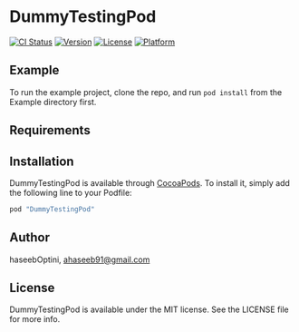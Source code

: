 # DummyTestingPod

[![CI Status](http://img.shields.io/travis/haseebOptini/DummyTestingPod.svg?style=flat)](https://travis-ci.org/haseebOptini/DummyTestingPod)
[![Version](https://img.shields.io/cocoapods/v/DummyTestingPod.svg?style=flat)](http://cocoapods.org/pods/DummyTestingPod)
[![License](https://img.shields.io/cocoapods/l/DummyTestingPod.svg?style=flat)](http://cocoapods.org/pods/DummyTestingPod)
[![Platform](https://img.shields.io/cocoapods/p/DummyTestingPod.svg?style=flat)](http://cocoapods.org/pods/DummyTestingPod)

## Example

To run the example project, clone the repo, and run `pod install` from the Example directory first.

## Requirements

## Installation

DummyTestingPod is available through [CocoaPods](http://cocoapods.org). To install
it, simply add the following line to your Podfile:

```ruby
pod "DummyTestingPod"
```

## Author

haseebOptini, ahaseeb91@gmail.com

## License

DummyTestingPod is available under the MIT license. See the LICENSE file for more info.

